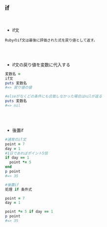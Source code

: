## if 
<br>

- if文  
```
Rubyのif文は最後に評価された式を戻り値として返す。
```
<br>
<br>

- if文の戻り値を変数に代入する  
```rb
変数名 = 
if文
puts 変数名
#=> 戻り値の値

#elseがなくどの条件にも合致しなかった場合はnilが返る
puts 変数名
#=> nil
```
<br>
<br>

- 後置if  
```rb
#通常のif文
point = 7
day = 1
#1日であればポイント5倍
if day == 1
  point *= 5
end
p point
#=> 35

#後置if
処理 if 条件式

point = 7
day = 1

point *= 5 if day == 1
p point
#=> 35
```
